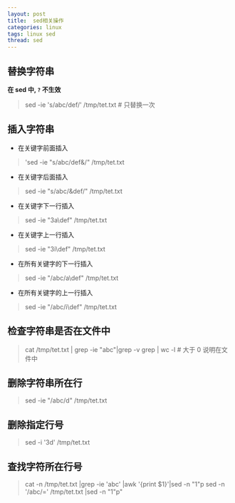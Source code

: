 ```yaml
---
layout: post
title:  sed相关操作
categories: linux
tags: linux sed
thread: sed
---
```


## 替换字符串
**在 sed 中, `?` 不生效**

> sed -ie 's/abc/def/' /tmp/tet.txt # 只替换一次

## 插入字符串
* 在关键字前面插入

> 'sed -ie "s/abc/def&/" /tmp/tet.txt

* 在关键字后面插入

> sed -ie "s/abc/&def/" /tmp/tet.txt

* 在关键字下一行插入

> sed -ie "3a\def" /tmp/tet.txt

* 在关键字上一行插入

> sed -ie "3i\def" /tmp/tet.txt

* 在所有关键字的下一行插入

> sed -ie "/abc/a\\def" /tmp/tet.txt

* 在所有关键字的上一行插入

> sed -ie "/abc/i\\def" /tmp/tet.txt

## 检查字符串是否在文件中
> cat /tmp/tet.txt | grep -ie "abc"|grep -v grep | wc -l # 大于 0 说明在文件中

## 删除字符串所在行
> sed -ie "/abc/d" /tmp/tet.txt

## 删除指定行号
> sed -i '3d' /tmp/tet.txt

## 查找字符所在行号
> cat -n /tmp/tet.txt |grep -ie 'abc' |awk '{print $1}'|sed -n "1"p
> sed -n '/abc/=' /tmp/tet.txt |sed -n \"1\"p"
